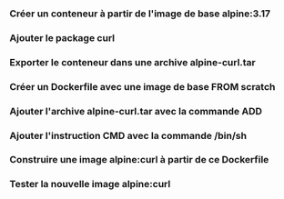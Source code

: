 ### Créer un conteneur à partir de l'image de base alpine:3.17

### Ajouter le package curl

### Exporter le conteneur dans une archive alpine-curl.tar

### Créer un Dockerfile avec une image de base FROM scratch

### Ajouter l'archive alpine-curl.tar avec la commande ADD

### Ajouter l'instruction CMD avec la commande /bin/sh

### Construire une image alpine:curl à partir de ce Dockerfile

### Tester la nouvelle image alpine:curl 
